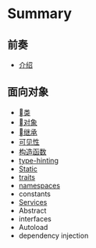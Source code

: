 # Summary

## 前奏

* [介绍](README.md)

## 面向对象

* [类](class.md)
* [对象](object.md)
* [继承](inheritance.md)
* [可见性](visibility.md)
* [构造函数](constructor.md)
* [type-hinting](type-hinting.md)
* [Static](static.md)
* [traits](traits.md)
* [namespaces](namespaces.md)
* constants
* [Services](services.md)
* Abstract
* interfaces
* Autoload
* dependency injection

